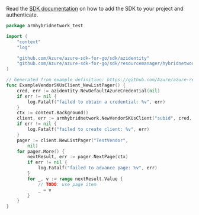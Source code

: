 Read the [SDK documentation](https://github.com/Azure/azure-sdk-for-go/blob/sdk%2Fresourcemanager%2Fhybridnetwork%2Farmhybridnetwork%2Fv1.0.0/sdk/resourcemanager/hybridnetwork/armhybridnetwork/README.md) on how to add the SDK to your project and authenticate.

```go
package armhybridnetwork_test

import (
	"context"
	"log"

	"github.com/Azure/azure-sdk-for-go/sdk/azidentity"
	"github.com/Azure/azure-sdk-for-go/sdk/resourcemanager/hybridnetwork/armhybridnetwork"
)

// Generated from example definition: https://github.com/Azure/azure-rest-api-specs/tree/main/specification/hybridnetwork/resource-manager/Microsoft.HybridNetwork/stable/2021-05-01/examples/VendorSkuListByVendor.json
func ExampleVendorSKUsClient_NewListPager() {
	cred, err := azidentity.NewDefaultAzureCredential(nil)
	if err != nil {
		log.Fatalf("failed to obtain a credential: %v", err)
	}
	ctx := context.Background()
	client, err := armhybridnetwork.NewVendorSKUsClient("subid", cred, nil)
	if err != nil {
		log.Fatalf("failed to create client: %v", err)
	}
	pager := client.NewListPager("TestVendor",
		nil)
	for pager.More() {
		nextResult, err := pager.NextPage(ctx)
		if err != nil {
			log.Fatalf("failed to advance page: %v", err)
		}
		for _, v := range nextResult.Value {
			// TODO: use page item
			_ = v
		}
	}
}
```
